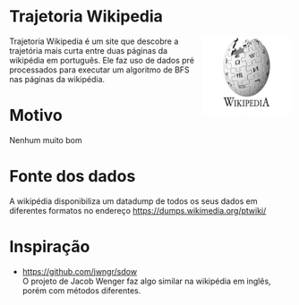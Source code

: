 # Trajetoria Wikipedia 
<img src="https://github.com/joao-vta/trajetoria-wikipedia/blob/main/imgs/wikipedia-logo.jpg" align="right"
     alt="Size Limit logo by Anton Lovchikov" width="160" height="140">
Trajetoria Wikipedia é um site que descobre a trajetória mais curta entre duas páginas da wikipédia em português. Ele faz uso de dados pré processados para executar um algoritmo de BFS nas páginas da wikipédia.

# Motivo
Nenhum muito bom

# Fonte dos dados
A wikipédia disponibiliza um datadump de todos os seus dados em diferentes formatos no endereço https://dumps.wikimedia.org/ptwiki/  

# Inspiração
- https://github.com/jwngr/sdow  
O projeto de Jacob Wenger faz algo similar na wikipédia em inglês, porém com métodos diferentes.

